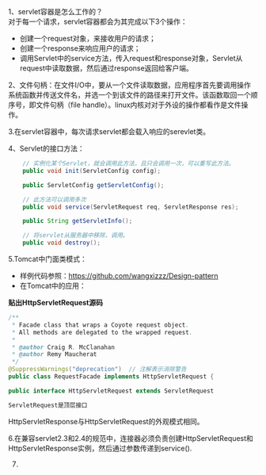 1、servlet容器是怎么工作的？  
对于每一个请求，servlet容器都会为其完成以下3个操作：
- 创建一个request对象，来接收用户的请求；
- 创建一个response来响应用户的请求；
- 调用Servlet中的service方法，传入request和response对象，Servlet从request中读取数据，然后通过response返回给客户端。

2、文件句柄：在文件I/O中，要从一个文件读取数据，应用程序首先要调用操作系统函数并传送文件名，并选一个到该文件的路径来打开文件。该函数取回一个顺序号，即文件句柄（file handle）。linux内核对对于外设的操作都看作是文件操作。

3.在servlet容器中，每次请求servlet都会载入响应的serevlet类。

4、Servlet的接口方法：
```java
    // 实例化某个Servlet，就会调用此方法，且只会调用一次，可以重写此方法。
    public void init(ServletConfig config);   

    public ServletConfig getServletConfig();

    // 此方法可以调用多次
    public void service(ServletRequest req, ServletResponse res);

    public String getServletInfo();

    // 将servlet从服务器中移除，调用。
    public void destroy();

```

5.Tomcat中门面类模式：  
- 样例代码参照：https://github.com/wangxizzz/Design-pattern  
- 在Tomcat中的应用：  

**贴出HttpServletRequest源码**
```java
/**
 * Facade class that wraps a Coyote request object.
 * All methods are delegated to the wrapped request.
 *
 * @author Craig R. McClanahan
 * @author Remy Maucherat
 */
@SuppressWarnings("deprecation")  // 注解表示消除警告
public class RequestFacade implements HttpServletRequest {

public interface HttpServletRequest extends ServletRequest

ServletRequest是顶层接口
```
HttpServletResponse与HttpServletRequest的外观模式相同。

6.在兼容servlet2.3和2.4的规范中，连接器必须负责创建HttpServletRequest和HttpServletResponse实例，然后通过参数传递到service().

7.